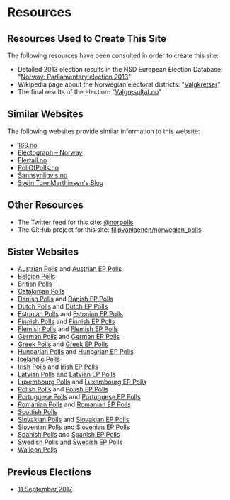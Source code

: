 # Resources

## Resources Used to Create This Site

The following resources have been consulted in order to create this site:

+ Detailed 2013 election results in the NSD European Election Database: "[Norway: Parliamentary election 2013](http://eed.nsd.uib.no/webview/index.jsp?stubs=nuts_id&study=http%3A%2F%2F129.177.90.166%3A80%2Fobj%2FfStudy%2Fnopa2013&virtualslice=pv_p_value&measuretype=4&headers=party_name_org&mode=cube&v=2&party_name_orgsubset=1+-+9&cube=http%3A%2F%2F129.177.90.166%3A80%2Fobj%2FfCube%2Fnopa2013_C1&nuts_idsubset=NO%2CNO011+-+NO073&virtualsubset=pv_p_value&layers=virtual&measure=common&top=yes)"
+ Wikipedia page about the Norwegian electoral districts: "[Valgkretser](https://no.wikipedia.org/wiki/Valg_i_Norge#Valgkretser)"
+ The final results of the election: "[Valgresultat.no](https://valgresultat.no)"

## Similar Websites

The following websites provide similar information to this website:

+ [169.no](http://169.no/2017/)
+ [Electograph – Norway](http://www.electograph.com/search/label/Norway)
+ [Flertall.no](http://flertall.no/)
+ [PollOfPolls.no](http://www.pollofpolls.no/)
+ [Sannsynligvis.no](http://sannsynligvis.no/)
+ [Svein Tore Marthinsen's Blog](http://sveintoremarthinsen.blogspot.no/)

## Other Resources

+ The Twitter feed for this site: [@norpolls](https://twitter.com/norpolls)
+ The GitHub project for this site: [filipvanlaenen/norwegian_polls](https://github.com/filipvanlaenen/norwegian_polls)

## Sister Websites

+ [Austrian Polls](https://filipvanlaenen.github.io/austrian_polls/) and [Austrian EP Polls](https://filipvanlaenen.github.io/austrian_ep_polls/)
+ [Belgian Polls](https://filipvanlaenen.github.io/belgian_polls/)
+ [British Polls](https://filipvanlaenen.github.io/british_polls/)
+ [Catalonian Polls](https://filipvanlaenen.github.io/catalonian_polls/)
+ [Danish Polls](https://filipvanlaenen.github.io/danish_polls/) and [Danish EP Polls](https://filipvanlaenen.github.io/danish_ep_polls/)
+ [Dutch Polls](https://filipvanlaenen.github.io/dutch_polls/) and [Dutch EP Polls](https://filipvanlaenen.github.io/dutch_ep_polls/)
+ [Estonian Polls](https://filipvanlaenen.github.io/estonian_polls/) and [Estonian EP Polls](https://filipvanlaenen.github.io/estonian_ep_polls/)
+ [Finnish Polls](https://filipvanlaenen.github.io/finnish_polls/) and [Finnish EP Polls](https://filipvanlaenen.github.io/finnish_ep_polls/)
+ [Flemish Polls](https://filipvanlaenen.github.io/flemish_polls/) and [Flemish EP Polls](https://filipvanlaenen.github.io/flemish_ep_polls/)
+ [German Polls](https://filipvanlaenen.github.io/german_polls/) and [German EP Polls](https://filipvanlaenen.github.io/german_ep_polls/)
+ [Greek Polls](https://filipvanlaenen.github.io/greek_polls/) and [Greek EP Polls](https://filipvanlaenen.github.io/greek_ep_polls/)
+ [Hungarian Polls](https://filipvanlaenen.github.io/hungarian_polls/) and [Hungarian EP Polls](https://filipvanlaenen.github.io/hungarian_ep_polls/)
+ [Icelandic Polls](https://filipvanlaenen.github.io/icelandic_polls/)
+ [Irish Polls](https://filipvanlaenen.github.io/irish_polls/) and [Irish EP Polls](https://filipvanlaenen.github.io/irish_ep_polls/)
+ [Latvian Polls](https://filipvanlaenen.github.io/latvian_polls/) and [Latvian EP Polls](https://filipvanlaenen.github.io/latvian_ep_polls/)
+ [Luxembourg Polls](https://filipvanlaenen.github.io/luxembourg_polls/) and [Luxembourg EP Polls](https://filipvanlaenen.github.io/luxembourg_ep_polls/)
+ [Polish Polls](https://filipvanlaenen.github.io/polish_polls/) and [Polish EP Polls](https://filipvanlaenen.github.io/polish_ep_polls/)
+ [Portuguese Polls](https://filipvanlaenen.github.io/portuguese_polls/) and [Portuguese EP Polls](https://filipvanlaenen.github.io/portuguese_ep_polls/)
+ [Romanian Polls](https://filipvanlaenen.github.io/romanian_polls/) and [Romanian EP Polls](https://filipvanlaenen.github.io/romanian_ep_polls/)
+ [Scottish Polls](https://filipvanlaenen.github.io/scottish_polls/)
+ [Slovakian Polls](https://filipvanlaenen.github.io/slovakian_polls/) and [Slovakian EP Polls](https://filipvanlaenen.github.io/slovakian_ep_polls/)
+ [Slovenian Polls](https://filipvanlaenen.github.io/slovenian_polls/) and [Slovenian EP Polls](https://filipvanlaenen.github.io/slovenian_ep_polls/)
+ [Spanish Polls](https://filipvanlaenen.github.io/spanish_polls/) and [Spanish EP Polls](https://filipvanlaenen.github.io/spanish_ep_polls/)
+ [Swedish Polls](https://filipvanlaenen.github.io/swedish_polls/) and [Swedish EP Polls](https://filipvanlaenen.github.io/swedish_ep_polls/)
+ [Walloon Polls](https://filipvanlaenen.github.io/walloon_polls/)

## Previous Elections

+ [11 September 2017](20170911/index.html)
